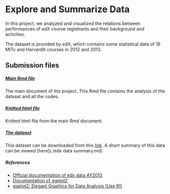 # Explore and Summarize Data

In this project, we analyzed and visualized the relations between performances of edX course registrants and their background and activities.

The dataset is provided by edX, which contains some statistical data of 16 MITx and HarvardX courses in 2012 and 2013.

## Submission files

##### [Main Rmd file](./explore_edx_data.Rmd)
The main document of the project. This Rmd file contains the analysis of the dataset and all the codes.
##### [Knitted html file](./explore_edx_data.html) 
Knitted html file from the main Rmd document.
##### [The dataset](./)
This dataset can be downloaded from this [link](https://dataverse.harvard.edu/dataset.xhtml?persistentId=doi:10.7910/DVN/26147). A short summary of this data can be viewed [here](./edx data summary.md)
##### References
- [Official documentation of edx data AY2013](https://dataverse.harvard.edu/dataset.xhtml?persistentId=doi:10.7910/DVN/26147)
- [Documentation of ggplot2](http://docs.ggplot2.org/current/)
- [ggplot2: Elegant Graphics for Data Analysis (Use R!)](http://www.amazon.com/dp/0387981403/ref=cm_sw_su_dp?tag=ggplot2-20)